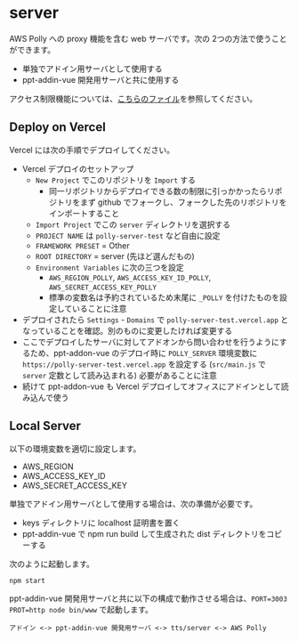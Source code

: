 # server

AWS Polly への proxy 機能を含む web サーバです。次の 2つの方法で使うことができます。

- 単独でアドイン用サーバとして使用する
- ppt-addin-vue 開発用サーバと共に使用する

アクセス制限機能については、[こちらのファイル](../docs/spec/access.md)を参照してください。

## Deploy on Vercel

Vercel には次の手順でデプロイしてください。

- Vercel デプロイのセットアップ
  - `New Project` でこのリポジトリを `Import` する
    - 同一リポジトリからデプロイできる数の制限に引っかかったらリポジトリをまず github でフォークし、フォークした先のリポジトリをインポートすること
  - `Import Project` でこの `server` ディレクトリを選択する
  - `PROJECT NAME` は `polly-server-test` など自由に設定
  - `FRAMEWORK PRESET` = Other
  - `ROOT DIRECTORY` = server (先ほど選んだもの)
  - `Environment Variables` に次の三つを設定
    - `AWS_REGION_POLLY`, `AWS_ACCESS_KEY_ID_POLLY`, `AWS_SECRET_ACCESS_KEY_POLLY`
    - 標準の変数名は予約されているため末尾に `_POLLY` を付けたものを設定していることに注意
- デプロイされたら `Settings` - `Domains` で `polly-server-test.vercel.app` となっていることを確認。別のものに変更したければ変更する
- ここでデプロイしたサーバに対してアドオンから問い合わせを行うようにするため、ppt-addon-vue のデプロイ時に `POLLY_SERVER` 環境変数に `https://polly-server-test.vercel.app` を設定する (`src/main.js` で `server` 定数として読み込まれる) 必要があることに注意
- 続けて ppt-addon-vue も Vercel デプロイしてオフィスにアドインとして読み込んで使う

## Local Server

以下の環境変数を適切に設定します。

- AWS_REGION
- AWS_ACCESS_KEY_ID
- AWS_SECRET_ACCESS_KEY

単独でアドイン用サーバとして使用する場合は、次の準備が必要です。

- keys ディレクトリに localhost 証明書を置く
- ppt-addin-vue で npm run build して生成された dist ディレクトリをコピーする

次のように起動します。

```
npm start
```

ppt-addin-vue 開発用サーバと共に以下の構成で動作させる場合は、`PORT=3003 PROT=http node bin/www` で起動します。

```
アドイン <-> ppt-addin-vue 開発用サーバ <-> tts/server <-> AWS Polly
```
